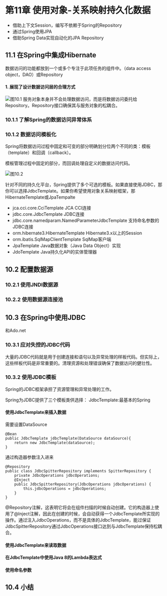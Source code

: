 # 第11章 使用对象-关系映射持久化数据 #

* 借助上下文Session，编写不依赖于Spring的Repository
* 通过Spring使用JPA
* 借助Spring Data实现自动化的JPA Repository

## 11.1 在Spring中集成Hibernate ##
数据访问的功能都放到一个或多个专注于此项任务的组件中。（data access object，DAO）或Repository

#### 1. 展现了设计数据访问层的合理方式 ####
![图10.1](img/2016-12-13_21-52-19.jpg)
服务对象本身并不会处理数据访问，而是将数据访问委托给Repository。Repository接口确保其与服务对象的松耦合。

### 10.1.1 了解Spring的数据访问异常体系 ###


### 10.1.2 数据访问模板化 ###
Spring将数据访问过程中固定和可变的部分明确划分位两个不同的类：模板（template）和回调（callback）。

模板管理过程中固定的部分，而回调处理自定义的数据访问代码。

![图10.2](img/2016-12-13_22-04-13.jpg)

针对不同的持久化平台，Spring提供了多个可选的模板。如果直接使用JDBC，那你可以选择JdbcTemplate。如果你希望使用对象关系映射框架，那HibernateTemplate或JpaTempalte

* jca.cci.core.CciTemplate
JCA CCI连接
* jdbc.core.JdbcTemplate
JDBC连接
* jdbc.core.namedparam.NamedParameterJdbcTemplate 支持命名参数的JDBC连接
* orm.hibernate3.HibernateTemplate Hibernate3.x以上的Session
* orm.ibatis.SqlMapClientTemplate SqlMap客户端
* JpaTemplate Java数据对象（Java Data Object）实现
* JdoTemplate Java持久化API的实体管理器

## 10.2 配置数据源 ##

### 10.2.1 使用JNDI数据源 ###

### 10.2.2 使用数据源连接池 ###

## 10.3 在Spring中使用JDBC ##
和Ado.net
### 10.3.1 应对失控的JDBC代码 ###
大量的JDBC代码就是用于创建连接和语句以及异常处理的样板代码。但实际上，这些样板代码是非常重要的。清理资源和处理错误确保了数据访问的健壮性。
### 10.3.2 使用JDBC模板 ###
Spring的JDBC框架承担了资源管理和异常处理的工作。

Spring为JDBC提供了三个模板类供选择：
JdbcTemplate:最基本的Spring

#### 使用JdbcTemplate来插入数据 ####
需要设置DataSource

	@Bean
	public JdbcTemplate jdbcTemplate(DataSource dataSource){
		return new JdbcTemplate(dataSource);
	}
通过构造器参数注入进来

	@Repository
	public class JdbcSpitterRepository implements SpitterRepository {
		private JdbcOperations jdbcOperations;
		@Inject
		public JdbcSpitterRepository(JdbcOperations jdbcOperations) {
			this.jdbcOperations = jdbcOperations;
		}
	}
@Repository注解，这表明它将会在组件扫描的时候自动创建。它的构造器上使用了@Inject注解，因此在创建的时候，会自动获得一个JdbcTemplate所实现的操作。通过注入JdbcOperations，而不是具体的JdbcTemplate，能过保证JdbcSpitterRepository通过JdbcOperations接口达到与JdbcTemplate保持松耦合。

#### 使用JdbcTemplate来读取数据 ####

#### 在JdbcTemplate中使用Java 8的Lambda表达式 ####

#### 使用命名参数 ####

## 10.4 小结 ##

